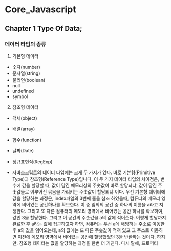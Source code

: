 # Core_Javascript

## Chapter 1 Type Of Data;

### 데이터 타입의 종류
1. 기본형 데이터
- 숫자(number)
- 문자열(string)
- 불리언(boolean)
- null
- undefined
- symbol

2. 참조형 데이터
- 객체(object)
- 배열(array)
- 함수(function)
- 날짜(Date)
- 정규표현식(RegExp)

- 자바스크립트의 데이터 타입에는 크게 두 가지가 있다. 바로 기본형(Primitive Type)과 참조형(Reference Type)입니다. 이 두 가지 데이터 타입의 차이점은, 변수에 값을 할당할 때,
값이 담긴 메모리상의 주솟값이 바로 할당되냐, 값이 담긴 주솟값들로 이루어진 묶음을 가리키는 주솟값이 할당되냐 이다. 
우선 기본형 데이터에 값을 할당하는 과정은, index파일의 3번째 줄을 참조 하였을때, 컴퓨터의 메모리 영역에 비어있는 공간하나를 확보한다. 이 중 임의의 공간 중 하나의 이름을 a라고 지정한다.
그리고 또 다른 컴퓨터의 메모리 영역에서 비어있는 공간 하나를 확보하여, 값인 3을 할당한다. 그리고 이 공간의 주솟값을 a의 값에 적어준다. 이렇게 할당까지 완료한 후 a라는 값에 접근하고자
하면, 컴퓨터는 우선 a에 해당하는 주소로 이동한 후 a의 값을 읽어오는데, a의 값에는 또 다른 주솟값이 적혀 있고 그 주소로 이동하면 이전에 메모리 영역에서 비어있는 공간에 할당했었던 3을 
반환하는 것이다. 하지만, 참조형 데이터는 값을 할당하는 과정을 한번 더 거친다. 다시 말해, 프로퍼티




